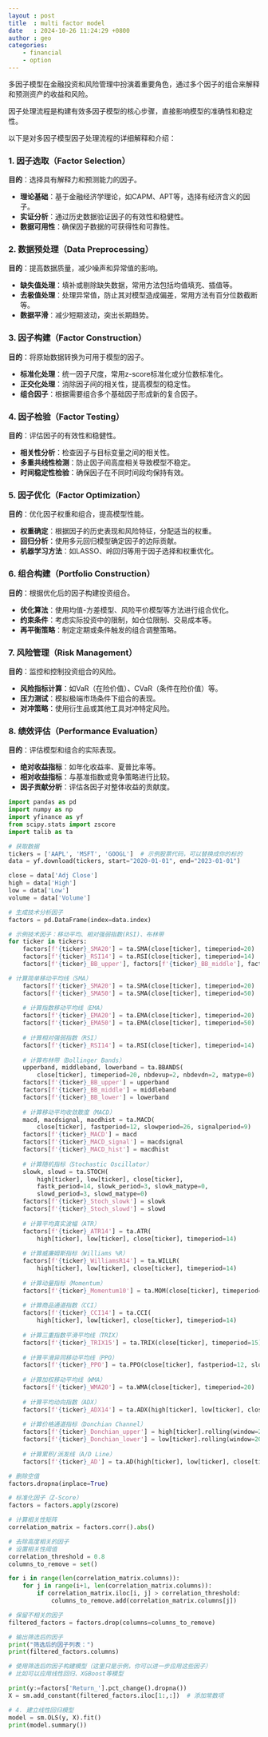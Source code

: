 ```yaml
---  
layout : post
title  : multi factor model
date   : 2024-10-26 11:24:29 +0800
author : geo
categories: 
    - financial
    - option
---
```


多因子模型在金融投资和风险管理中扮演着重要角色，通过多个因子的组合来解释和预测资产的收益和风险。

因子处理流程是构建有效多因子模型的核心步骤，直接影响模型的准确性和稳定性。

以下是对多因子模型因子处理流程的详细解释和介绍：

### 1. 因子选取（Factor Selection）

**目的**：选择具有解释力和预测能力的因子。

- **理论基础**：基于金融经济学理论，如CAPM、APT等，选择有经济含义的因子。
- **实证分析**：通过历史数据验证因子的有效性和稳健性。
- **数据可用性**：确保因子数据的可获得性和可靠性。

### 2. 数据预处理（Data Preprocessing）

**目的**：提高数据质量，减少噪声和异常值的影响。

- **缺失值处理**：填补或剔除缺失数据，常用方法包括均值填充、插值等。
- **去极值处理**：处理异常值，防止其对模型造成偏差，常用方法有百分位数截断等。
- **数据平滑**：减少短期波动，突出长期趋势。

### 3. 因子构建（Factor Construction）

**目的**：将原始数据转换为可用于模型的因子。

- **标准化处理**：统一因子尺度，常用z-score标准化或分位数标准化。
- **正交化处理**：消除因子间的相关性，提高模型的稳定性。
- **组合因子**：根据需要组合多个基础因子形成新的复合因子。

### 4. 因子检验（Factor Testing）

**目的**：评估因子的有效性和稳健性。

- **相关性分析**：检查因子与目标变量之间的相关性。
- **多重共线性检测**：防止因子间高度相关导致模型不稳定。
- **时间稳定性检验**：确保因子在不同时间段均保持有效。

### 5. 因子优化（Factor Optimization）

**目的**：优化因子权重和组合，提高模型性能。

- **权重确定**：根据因子的历史表现和风险特征，分配适当的权重。
- **回归分析**：使用多元回归模型确定因子的边际贡献。
- **机器学习方法**：如LASSO、岭回归等用于因子选择和权重优化。

### 6. 组合构建（Portfolio Construction）

**目的**：根据优化后的因子构建投资组合。

- **优化算法**：使用均值-方差模型、风险平价模型等方法进行组合优化。
- **约束条件**：考虑实际投资中的限制，如仓位限制、交易成本等。
- **再平衡策略**：制定定期或条件触发的组合调整策略。

### 7. 风险管理（Risk Management）

**目的**：监控和控制投资组合的风险。

- **风险指标计算**：如VaR（在险价值）、CVaR（条件在险价值）等。
- **压力测试**：模拟极端市场条件下组合的表现。
- **对冲策略**：使用衍生品或其他工具对冲特定风险。

### 8. 绩效评估（Performance Evaluation）

**目的**：评估模型和组合的实际表现。

- **绝对收益指标**：如年化收益率、夏普比率等。
- **相对收益指标**：与基准指数或竞争策略进行比较。
- **因子贡献分析**：评估各因子对整体收益的贡献度。

```py
import pandas as pd
import numpy as np
import yfinance as yf
from scipy.stats import zscore
import talib as ta

# 获取数据
tickers = ['AAPL', 'MSFT', 'GOOGL']  # 示例股票代码，可以替换成你的标的
data = yf.download(tickers, start="2020-01-01", end="2023-01-01")

close = data['Adj Close']
high = data['High']
low = data['Low']
volume = data['Volume']

# 生成技术分析因子
factors = pd.DataFrame(index=data.index)

# 示例技术因子：移动平均、相对强弱指数(RSI)、布林带
for ticker in tickers:
    factors[f'{ticker}_SMA20'] = ta.SMA(close[ticker], timeperiod=20)
    factors[f'{ticker}_RSI14'] = ta.RSI(close[ticker], timeperiod=14)
    factors[f'{ticker}_BB_upper'], factors[f'{ticker}_BB_middle'], factors[f'{ticker}_BB_lower'] = ta.BBANDS(close[ticker], timeperiod=20, nbdevup=2, nbdevdn=2, matype=0)

# 计算简单移动平均线（SMA）
    factors[f'{ticker}_SMA20'] = ta.SMA(close[ticker], timeperiod=20)
    factors[f'{ticker}_SMA50'] = ta.SMA(close[ticker], timeperiod=50)
    
    # 计算指数移动平均线（EMA）
    factors[f'{ticker}_EMA20'] = ta.EMA(close[ticker], timeperiod=20)
    factors[f'{ticker}_EMA50'] = ta.EMA(close[ticker], timeperiod=50)
    
    # 计算相对强弱指数（RSI）
    factors[f'{ticker}_RSI14'] = ta.RSI(close[ticker], timeperiod=14)
    
    # 计算布林带（Bollinger Bands）
    upperband, middleband, lowerband = ta.BBANDS(
        close[ticker], timeperiod=20, nbdevup=2, nbdevdn=2, matype=0)
    factors[f'{ticker}_BB_upper'] = upperband
    factors[f'{ticker}_BB_middle'] = middleband
    factors[f'{ticker}_BB_lower'] = lowerband
    
    # 计算移动平均收敛散度（MACD）
    macd, macdsignal, macdhist = ta.MACD(
        close[ticker], fastperiod=12, slowperiod=26, signalperiod=9)
    factors[f'{ticker}_MACD'] = macd
    factors[f'{ticker}_MACD_signal'] = macdsignal
    factors[f'{ticker}_MACD_hist'] = macdhist
    
    # 计算随机指标（Stochastic Oscillator）
    slowk, slowd = ta.STOCH(
        high[ticker], low[ticker], close[ticker],
        fastk_period=14, slowk_period=3, slowk_matype=0,
        slowd_period=3, slowd_matype=0)
    factors[f'{ticker}_Stoch_slowk'] = slowk
    factors[f'{ticker}_Stoch_slowd'] = slowd
    
    # 计算平均真实波幅（ATR）
    factors[f'{ticker}_ATR14'] = ta.ATR(
        high[ticker], low[ticker], close[ticker], timeperiod=14)
    
    # 计算威廉姆斯指标（Williams %R）
    factors[f'{ticker}_WilliamsR14'] = ta.WILLR(
        high[ticker], low[ticker], close[ticker], timeperiod=14)
    
    # 计算动量指标（Momentum）
    factors[f'{ticker}_Momentum10'] = ta.MOM(close[ticker], timeperiod=10)
    
    # 计算商品通道指数（CCI）
    factors[f'{ticker}_CCI14'] = ta.CCI(
        high[ticker], low[ticker], close[ticker], timeperiod=14)
    
    # 计算三重指数平滑平均线（TRIX）
    factors[f'{ticker}_TRIX15'] = ta.TRIX(close[ticker], timeperiod=15)
    
    # 计算平滑异同移动平均线（PPO）
    factors[f'{ticker}_PPO'] = ta.PPO(close[ticker], fastperiod=12, slowperiod=26, matype=0)
    
    # 计算加权移动平均线（WMA）
    factors[f'{ticker}_WMA20'] = ta.WMA(close[ticker], timeperiod=20)
    
    # 计算平均动向指数（ADX）
    factors[f'{ticker}_ADX14'] = ta.ADX(high[ticker], low[ticker], close[ticker], timeperiod=14)
    
    # 计算价格通道指标（Donchian Channel）
    factors[f'{ticker}_Donchian_upper'] = high[ticker].rolling(window=20).max()
    factors[f'{ticker}_Donchian_lower'] = low[ticker].rolling(window=20).min()
    
    # 计算累积/派发线（A/D Line）
    factors[f'{ticker}_AD'] = ta.AD(high[ticker], low[ticker], close[ticker], volume[ticker])

# 删除空值
factors.dropna(inplace=True)

# 标准化因子（Z-Score）
factors = factors.apply(zscore)

# 计算相关性矩阵
correlation_matrix = factors.corr().abs()

# 去除高度相关的因子
# 设置相关性阈值
correlation_threshold = 0.8
columns_to_remove = set()

for i in range(len(correlation_matrix.columns)):
    for j in range(i+1, len(correlation_matrix.columns)):
        if correlation_matrix.iloc[i, j] > correlation_threshold:
            columns_to_remove.add(correlation_matrix.columns[j])

# 保留不相关的因子
filtered_factors = factors.drop(columns=columns_to_remove)

# 输出筛选后的因子
print("筛选后的因子列表：")
print(filtered_factors.columns)

# 使用筛选后的因子构建模型（这里只是示例，你可以进一步应用这些因子）
# 比如可以应用线性回归、XGBoost等模型

print(y:=factors['Return_'].pct_change().dropna())
X = sm.add_constant(filtered_factors.iloc[1:,:])  # 添加常数项

# 4. 建立线性回归模型
model = sm.OLS(y, X).fit()
print(model.summary())
```